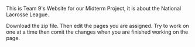 This is Team 9's Website for our Midterm Project, it is about the National Lacrosse League.

Download the zip file. Then edit the pages you are assigned. Try to work on one at a time then comit the changes when you are finished working on the page.
